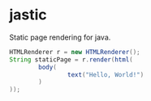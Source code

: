 # jastic

Static page rendering for java.

```java
HTMLRenderer r = new HTMLRenderer();
String staticPage = r.render(html(
        body(
                text("Hello, World!")
        )
));
```
